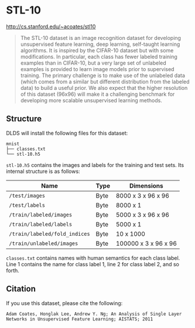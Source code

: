 # STL-10

http://cs.stanford.edu/~acoates/stl10

> The STL-10 dataset is an image recognition dataset for developing unsupervised
> feature learning, deep learning, self-taught learning algorithms. It is
> inspired by the CIFAR-10 dataset but with some modifications. In particular,
> each class has fewer labeled training examples than in CIFAR-10, but a very
> large set of unlabeled examples is provided to learn image models prior to
> supervised training. The primary challenge is to make use of the unlabeled
> data (which comes from a similar but different distribution from the labeled
> data) to build a useful prior. We also expect that the higher resolution of
> this dataset (96x96) will make it a challenging benchmark for developing more
> scalable unsupervised learning methods.

## Structure

DLDS will install the following files for this dataset:

```
mnist
├── classes.txt
└── stl-10.h5
```

`stl-10.h5` contains the images and labels for the training and test sets. Its
internal structure is as follows:

| Name                          | Type      | Dimensions            |
| ----------------------------- | --------- | --------------------- |
| `/test/images`                | Byte      | 8000 x 3 x 96 x 96    |
| `/test/labels`                | Byte      | 8000 x 1              |
| `/train/labeled/images`       | Byte      | 5000 x 3 x 96 x 96    |
| `/train/labeled/labels`       | Byte      | 5000 x 1              |
| `/train/labeled/fold_indices` | Byte      | 10 x 1000             |
| `/train/unlabeled/images`     | Byte      | 100000 x 3 x 96 x 96  |

`classes.txt` contains names with human semantics for each class label.
Line 1 contains the name for class label 1, line 2 for class label 2, and so
forth.

## Citation

If you use this dataset, please cite the following:

```
Adam Coates, Honglak Lee, Andrew Y. Ng; An Analysis of Single Layer Networks in Unsupervised Feature Learning; AISTATS; 2011
```
